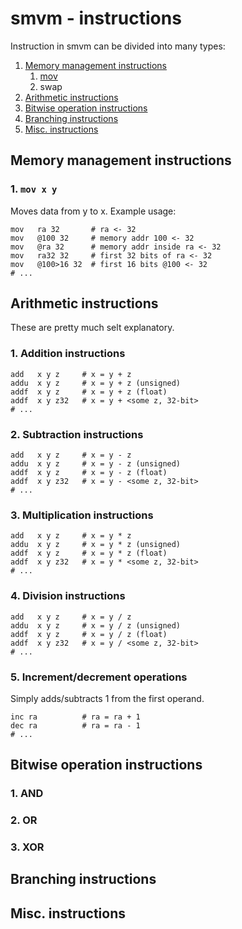 # smvm - instructions
Instruction in smvm can be divided into many types:
1. [Memory management instructions](#memory-management-instructions)
    1. [mov](#1-mov-x-y)
    2. swap
2. [Arithmetic instructions](#arithmetic-instructions)
3. [Bitwise operation instructions](#bitwise-operation-instructions)
4. [Branching instructions](#branching-instructions)
5. [Misc. instructions](#misc-instructions)

## Memory management instructions
### 1. `mov x y`
Moves data from y to x. Example usage:
```
mov   ra 32       # ra <- 32
mov   @100 32     # memory addr 100 <- 32
mov   @ra 32      # memory addr inside ra <- 32
mov   ra32 32     # first 32 bits of ra <- 32
mov   @100>16 32  # first 16 bits @100 <- 32
# ...
```

## Arithmetic instructions
These are pretty much selt explanatory.
### 1. Addition instructions
```
add   x y z     # x = y + z
addu  x y z     # x = y + z (unsigned)
addf  x y z     # x = y + z (float)
addf  x y z32   # x = y + <some z, 32-bit> 
# ...
```
### 2. Subtraction instructions
```
add   x y z     # x = y - z
addu  x y z     # x = y - z (unsigned)
addf  x y z     # x = y - z (float)
addf  x y z32   # x = y - <some z, 32-bit> 
# ...
```
### 3. Multiplication instructions
```
add   x y z     # x = y * z
addu  x y z     # x = y * z (unsigned)
addf  x y z     # x = y * z (float)
addf  x y z32   # x = y * <some z, 32-bit> 
# ...
```
### 4. Division instructions
```
add   x y z     # x = y / z
addu  x y z     # x = y / z (unsigned)
addf  x y z     # x = y / z (float)
addf  x y z32   # x = y / <some z, 32-bit> 
# ...
```

### 5. Increment/decrement operations
Simply adds/subtracts 1 from the first operand.
```
inc ra          # ra = ra + 1
dec ra          # ra = ra - 1
# ...
```

## Bitwise operation instructions
### 1. AND
### 2. OR
### 3. XOR

## Branching instructions

## Misc. instructions
